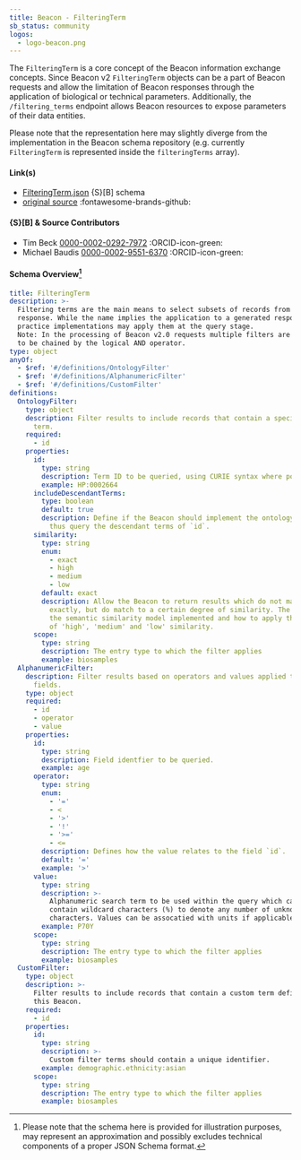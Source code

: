 ```yaml
---
title: Beacon - FilteringTerm
sb_status: community
logos:
  - logo-beacon.png
---
```


The `FilteringTerm` is a core concept of the Beacon information exchange concepts.
Since Beacon v2 `FilteringTerm` objects can be a part of Beacon requests and allow
the limitation of Beacon responses through the application of biological or
technical parameters. Additionally, the `/filtering_terms` endpoint allows Beacon
resources to expose parameters of their data entities.

<!--more-->

Please note that the representation here may slightly diverge from the implementation
in the Beacon schema repository (e.g. currently `FilteringTerm` is represented
inside the `filteringTerms` array).

#### Link(s)

* [FilteringTerm.json](/schema_files/json/Beacon/FilteringTerm.json) {S}[B] schema
* [original source](https://github.com/ga4gh-beacon/beacon-v2/tree/main/framework/src/requests) :fontawesome-brands-github:

#### {S}[B] & Source Contributors

* Tim Beck [0000-0002-0292-7972](https://orcid.org/0000-0002-0292-7972) :ORCID-icon-green:
* Michael Baudis [0000-0002-9551-6370](https://orcid.org/0000-0002-9551-6370) :ORCID-icon-green:

#### Schema Overview[^1]

<!--schema_block_start-->
```yaml
title: FilteringTerm
description: >-
  Filtering terms are the main means to select subsets of records from a Beacon
  response. While the name implies the application to a generated response, in
  practice implementations may apply them at the query stage.
  Note: In the processing of Beacon v2.0 requests multiple filters are assumed
  to be chained by the logical AND operator.
type: object
anyOf:
  - $ref: '#/definitions/OntologyFilter'
  - $ref: '#/definitions/AlphanumericFilter'
  - $ref: '#/definitions/CustomFilter'  
definitions:
  OntologyFilter:
    type: object
    description: Filter results to include records that contain a specific ontology
      term.
    required:
      - id
    properties:
      id:
        type: string
        description: Term ID to be queried, using CURIE syntax where possible.
        example: HP:0002664
      includeDescendantTerms:
        type: boolean
        default: true
        description: Define if the Beacon should implement the ontology hierarchy,
          thus query the descendant terms of `id`.
      similarity:
        type: string
        enum:
          - exact
          - high
          - medium
          - low
        default: exact
        description: Allow the Beacon to return results which do not match the filter
          exactly, but do match to a certain degree of similarity. The Beacon defines
          the semantic similarity model implemented and how to apply the thresholds
          of 'high', 'medium' and 'low' similarity.
      scope:
        type: string
        description: The entry type to which the filter applies
        example: biosamples
  AlphanumericFilter:
    description: Filter results based on operators and values applied to alphanumeric
      fields.
    type: object
    required:
      - id
      - operator
      - value
    properties:
      id:
        type: string
        description: Field identfier to be queried.
        example: age
      operator:
        type: string
        enum:
          - '='
          - <
          - '>'
          - '!'
          - '>='
          - <=
        description: Defines how the value relates to the field `id`.
        default: '='
        example: '>'
      value:
        type: string
        description: >-
          Alphanumeric search term to be used within the query which can
          contain wildcard characters (%) to denote any number of unknown
          characters. Values can be assocatied with units if applicable.
        example: P70Y
      scope:
        type: string
        description: The entry type to which the filter applies
        example: biosamples
  CustomFilter:
    type: object
    description: >-
      Filter results to include records that contain a custom term defined by
      this Beacon.
    required:
      - id
    properties:
      id:
        type: string
        description: >-
          Custom filter terms should contain a unique identifier.
        example: demographic.ethnicity:asian
      scope:
        type: string
        description: The entry type to which the filter applies
        example: biosamples
```
<!--schema_block_end-->

[^1]: Please note that the schema here is provided for illustration purposes,
may represent an approximation and possibly excludes technical components of a
proper JSON Schema format.
